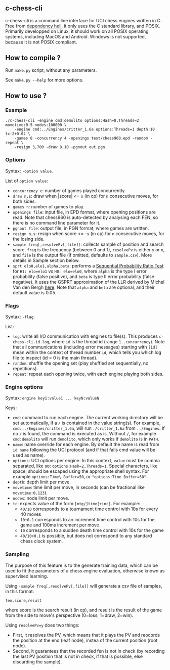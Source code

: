 ## c-chess-cli

c-chess-cli is a command line interface for UCI chess engines written in C. Free from [dependency hell](https://en.wikipedia.org/wiki/Dependency_hell), it only uses the C standard library, and POSIX. Primarily developped on Linux, it should work on all POSIX operating systems, including MacOS and Android. Windows is not supported, because it is not POSIX compliant.

## How to compile ?

Run `make.py` script, without any parameters.

See `make.py --help` for more options.

## How to use ?

### Example

```
./c-chess-cli -engine cmd:demolito options:Hash=8,Threads=2 movetime:0.5 nodes:100000 \
    -engine cmd:../Engines/critter_1.6a options:Threads=1 depth:10 tc:2+0.02 \
    -games 8 -concurrency 4 -openings test/chess960.epd -random -repeat \
    -resign 3,700 -draw 8,10 -pgnout out.pgn
```

### Options

Syntax: `-option value`.

List of `option value`:
 * `concurrency c`: number of games played concurrently.
 * `draw n,s`: draw when |score| <= `s` (in cp) for `n` consecutive moves, for both sides.
 * `games n`: number of games to play.
 * `openings file`: input file, in EPD format, where opening positions are read. Note that
  chess960 is auto-detected by analysing each FEN, so there is no command line parameter
  for it.
 * `pgnout file`: output file, in PGN format, where games are written.
 * `resign n,s`: resign when score <= -`s` (in cp) for `n` consecutive moves, for the losing side.
 * `sample freq[,resolvePv[,file]]`: collects sample of position and search score. `freq` is the frequency (between
  0 and 1), `resolvePv` is either `y` or `n`, and `file` is the output file (if omitted, defaults to `sample.csv`).
  More details in Sample section below.
 * `sprt elo0,elo1,alpha,beta`: performs a [Sequential Probability Ratio Test](https://en.wikipedia.org/wiki/Sequential_probability_ratio_test)
  for `H1: elo=elo1` vs `H0: elo=elo0`, where `alpha` is the type I error probability (false positive),
  and `beta` is type II error probability (false negative). It uses the GSPRT approximation of the LLR
  derived by Michel Van den Bergh [here](http://hardy.uhasselt.be/Toga/GSPRT_approximation.pdf).
  Note that `alpha` and `beta` are optional, and their default value is 0.05.

### Flags

Syntax: `-flag`.

List:
 * `log`: write all I/O communication with engines to file(s). This produces `c-chess-cli.id.log`,
where `id` is the thread id (range `1..concurrency`). Note that all communications (including
error messages) starting with `[id]` mean within the context of thread number `id`, which tells you
which log file to inspect (id = 0 is the main thread).
 * `random`: shuffle the opening set (play shuffled set sequentially, no repetitions).
 * `repeat`: repeat each opening twice, with each engine playing both sides.

### Engine options

Syntax: `engine key1:value1 ... keyN:valueN`

Keys:
 * `cmd`: command to run each engine. The current working directory will be set automatically, if a
  `/` is contained in the value string(s). For example, `cmd:../Engines/critter_1.6a`, will run
  `./critter_1.6a` from `../Engines`. If no `/` is found, the command is executed as is. Without `/`,
  for example `cmd:demolito` will run `demolito`, which only works if `demolito` is in `PATH`.
 * `name`: name override for each engine. By default the name is read from `id name` following the UCI
  protocol (and if that fails cmd value will be used as name).
 * `options`: UCI options per engine. In this context, `value` must be comma separated, like so:
  `options:Hash=2,Threads=1`. Special characters, like space, should be escaped using the
  appropriate shell syntax. For example `options:Time\ Buffer=50`, or `"options:Time Buffer=50"`.
 * `depth`: depth limit per move.
 * `movetime`: time limit per move, in seconds (can be fractional like `movetime:0.123`).
 * `nodes`: node limit per move.
 * `tc`: expects value of the form `[mtg/]time[+inc]`. For example:
   * `40/10` corresponds to a tournament time control with 10s for every 40 moves
   * `10+0.1` corresponds to an increment time control with 10s for the game and 100ms increment per move
   * `10` corresponds to a sudden death time control with 10s for the game
   * `40/10+0.1` is possible, but does not correspond to any standard chess clock system.

### Sampling

The purpose of this feature is to the generate training data, which can be used to fit the parameters of a
chess engine evaluation, otherwise known as supervised learning.

Using `-sample freq[,resolvePv[,file]]` will generate a csv file of samples, in this format:
```
fen,score,result
```
where score is the search result (in cp), and result is the result of the game from the side to
move's perspective (0=loss, 1=draw, 2=win).

Using `resolvePv=y` does two things:
 * First, it resolves the PV, which means that it plays the PV and reocords the position at the end
  (leaf node), instea of the current position (root node).
 * Second, it guarantees that the recorded fen is not in check (by recording the last PV position
  that is not in check, if that is possible, else discarding the sample).
